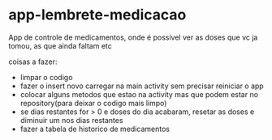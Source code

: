 # app-lembrete-medicacao
App de controle de medicamentos, onde é possivel ver as doses que vc ja tomou, as que ainda faltam etc


coisas a fazer:

- limpar o codigo
- fazer o insert novo carregar na main activity sem precisar reiniciar o app
- colocar alguns metodos que estao na activity mas que podem estar no repository(para deixar o codigo mais limpo)
- se dias restantes for > 0 e doses do dia acabaram, resetar as doses e diminuir um nos dias restantes
- fazer a tabela de historico de medicamentos
